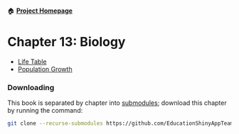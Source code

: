 :house: [**Project Homepage**](https://github.com/EducationShinyAppTeam/BOAST)

# Chapter 13: Biology
- [Life Table](https://github.com/EducationShinyAppTeam/Life_Table)
- [Population Growth](https://github.com/EducationShinyAppTeam/Population_Growth)

### Downloading
This book is separated by chapter into [submodules](https://git-scm.com/book/en/v2/Git-Tools-Submodules); download this chapter by running the command:
```bash
git clone --recurse-submodules https://github.com/EducationShinyAppTeam/13-Biology
```
